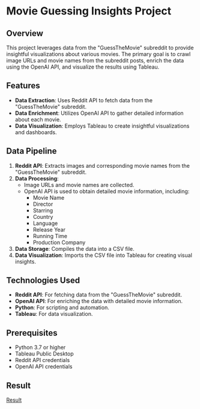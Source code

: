 # Movie Guessing Insights Project

## Overview

This project leverages data from the "GuessTheMovie" subreddit to provide insightful visualizations about various movies. The primary goal is to crawl image URLs and movie names from the subreddit posts, enrich the data using the OpenAI API, and visualize the results using Tableau.

## Features

- **Data Extraction**: Uses Reddit API to fetch data from the "GuessTheMovie" subreddit.
- **Data Enrichment**: Utilizes OpenAI API to gather detailed information about each movie.
- **Data Visualization**: Employs Tableau to create insightful visualizations and dashboards.
  
## Data Pipeline

1. **Reddit API**: Extracts images and corresponding movie names from the "GuessTheMovie" subreddit.
2. **Data Processing**:
   - Image URLs and movie names are collected.
   - OpenAI API is used to obtain detailed movie information, including:
     - Movie Name
     - Director
     - Starring
     - Country
     - Language
     - Release Year
     - Running Time
     - Production Company
3. **Data Storage**: Compiles the data into a CSV file.
4. **Data Visualization**: Imports the CSV file into Tableau for creating visual insights.

## Technologies Used

- **Reddit API**: For fetching data from the "GuessTheMovie" subreddit.
- **OpenAI API**: For enriching the data with detailed movie information.
- **Python**: For scripting and automation.
- **Tableau**: For data visualization.


## Prerequisites

- Python 3.7 or higher
- Tableau Public Desktop
- Reddit API credentials
- OpenAI API credentials

## Result
[Result](https://public.tableau.com/app/profile/jen.huang7878/viz/Moviesinspect/Dashboard2)